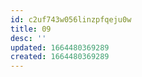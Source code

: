 ```yaml
---
id: c2uf743w056linzpfqeju0w
title: 09
desc: ''
updated: 1664480369289
created: 1664480369289
---
```

